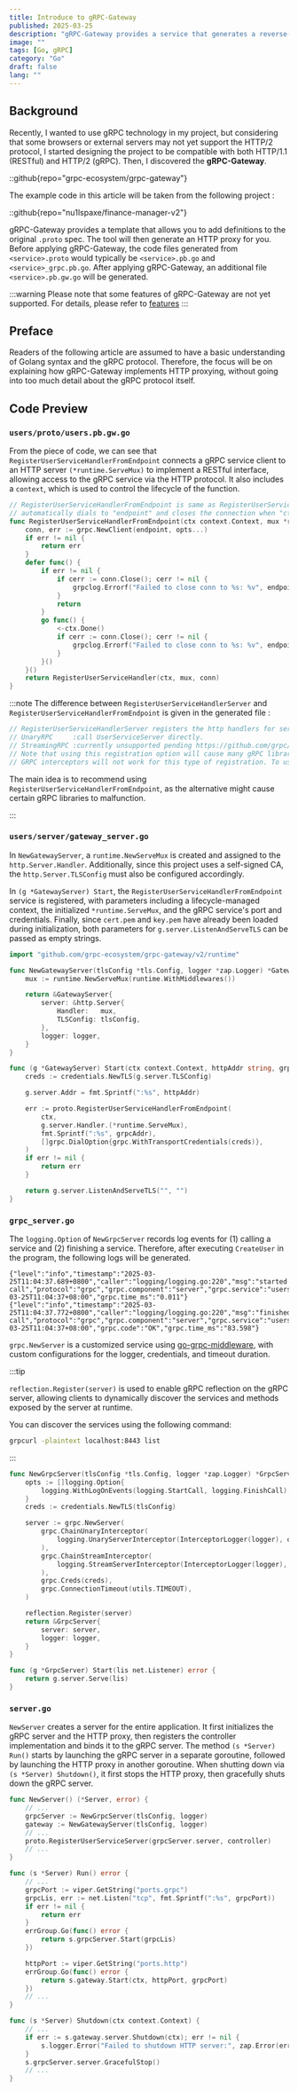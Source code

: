 ```yaml
---
title: Introduce to gRPC-Gateway
published: 2025-03-25
description: "gRPC-Gateway provides a service that generates a reverse-proxy server which translates a RESTful HTTP API into gRPC with simple configuration."
image: ""
tags: [Go, gRPC]
category: "Go"
draft: false
lang: ""
---
```


## Background

Recently, I wanted to use gRPC technology in my project, but considering that some browsers or external servers may not yet support the HTTP/2 protocol, I started designing the project to be compatible with both HTTP/1.1 (RESTful) and HTTP/2 (gRPC). Then, I discovered the **gRPC-Gateway**.

::github{repo="grpc-ecosystem/grpc-gateway"}

The example code in this article will be taken from the following project :

::github{repo="nu1lspaxe/finance-manager-v2"}

gRPC-Gateway provides a template that allows you to add definitions to the original `.proto` spec. The tool will then generate an HTTP proxy for you. Before applying gRPC-Gateway, the code files generated from `<service>.proto` would typically be `<service>.pb.go` and `<service>_grpc.pb.go`. After applying gRPC-Gateway, an additional file `<service>.pb.gw.go` will be generated.

:::warning
Please note that some features of gRPC-Gateway are not yet supported. For details, please refer to [features](https://github.com/grpc-ecosystem/grpc-gateway?tab=readme-ov-file#features)
:::

## Preface

Readers of the following article are assumed to have a basic understanding of Golang syntax and the gRPC protocol. Therefore, the focus will be on explaining how gRPC-Gateway implements HTTP proxying, without going into too much detail about the gRPC protocol itself.

## Code Preview

### `users/proto/users.pb.gw.go`

From the piece of code, we can see that `RegisterUserServiceHandlerFromEndpoint` connects a gRPC service client to an HTTP server `(*runtime.ServeMux)` to implement a RESTful interface, allowing access to the gRPC service via the HTTP protocol. It also includes a `context`, which is used to control the lifecycle of the function.

```go
// RegisterUserServiceHandlerFromEndpoint is same as RegisterUserServiceHandler but
// automatically dials to "endpoint" and closes the connection when "ctx" gets done.
func RegisterUserServiceHandlerFromEndpoint(ctx context.Context, mux *runtime.ServeMux, endpoint string, opts []grpc.DialOption) (err error) {
	conn, err := grpc.NewClient(endpoint, opts...)
	if err != nil {
		return err
	}
	defer func() {
		if err != nil {
			if cerr := conn.Close(); cerr != nil {
				grpclog.Errorf("Failed to close conn to %s: %v", endpoint, cerr)
			}
			return
		}
		go func() {
			<-ctx.Done()
			if cerr := conn.Close(); cerr != nil {
				grpclog.Errorf("Failed to close conn to %s: %v", endpoint, cerr)
			}
		}()
	}()
	return RegisterUserServiceHandler(ctx, mux, conn)
}
```

:::note
The difference between `RegisterUserServiceHandlerServer` and `RegisterUserServiceHandlerFromEndpoint` is given in the generated file :

```go
// RegisterUserServiceHandlerServer registers the http handlers for service UserService to "mux".
// UnaryRPC     :call UserServiceServer directly.
// StreamingRPC :currently unsupported pending https://github.com/grpc/grpc-go/issues/906.
// Note that using this registration option will cause many gRPC library features to stop working. Consider using RegisterUserServiceHandlerFromEndpoint instead.
// GRPC interceptors will not work for this type of registration. To use interceptors, you must use the "runtime.WithMiddlewares" option in the "runtime.NewServeMux" call.
```

The main idea is to recommend using `RegisterUserServiceHandlerFromEndpoint`, as the alternative might cause certain gRPC libraries to malfunction.

:::

### `users/server/gateway_server.go`

In `NewGatewayServer`, a `runtime.NewServeMux` is created and assigned to the `http.Server.Handler`. Additionally, since this project uses a self-signed CA, the `http.Server.TLSConfig` must also be configured accordingly.

In `(g *GatewayServer) Start`, the `RegisterUserServiceHandlerFromEndpoint` service is registered, with parameters including a lifecycle-managed context, the initialized `*runtime.ServeMux`, and the gRPC service's port and credentials. Finally, since `cert.pem` and `key.pem` have already been loaded during initialization, both parameters for `g.server.ListenAndServeTLS` can be passed as empty strings.

```go
import "github.com/grpc-ecosystem/grpc-gateway/v2/runtime"

func NewGatewayServer(tlsConfig *tls.Config, logger *zap.Logger) *GatewayServer {
	mux := runtime.NewServeMux(runtime.WithMiddlewares())

	return &GatewayServer{
		server: &http.Server{
			Handler:   mux,
			TLSConfig: tlsConfig,
		},
		logger: logger,
	}
}

func (g *GatewayServer) Start(ctx context.Context, httpAddr string, grpcAddr string) error {
	creds := credentials.NewTLS(g.server.TLSConfig)

	g.server.Addr = fmt.Sprintf(":%s", httpAddr)

	err := proto.RegisterUserServiceHandlerFromEndpoint(
		ctx,
		g.server.Handler.(*runtime.ServeMux),
		fmt.Sprintf(":%s", grpcAddr),
		[]grpc.DialOption{grpc.WithTransportCredentials(creds)},
	)
	if err != nil {
		return err
	}

	return g.server.ListenAndServeTLS("", "")
}
```

### `grpc_server.go`

The `logging.Option` of `NewGrpcServer` records log events for (1) calling a service and (2) finishing a service. Therefore, after executing `CreateUser` in the program, the following logs will be generated.

```text
{"level":"info","timestamp":"2025-03-25T11:04:37.689+0800","caller":"logging/logging.go:220","msg":"started call","protocol":"grpc","grpc.component":"server","grpc.service":"users.UserService","grpc.method":"CreateUser","grpc.method_type":"unary","peer.address":"127.0.0.1:40030","grpc.start_time":"2025-03-25T11:04:37+08:00","grpc.time_ms":"0.011"}
{"level":"info","timestamp":"2025-03-25T11:04:37.772+0800","caller":"logging/logging.go:220","msg":"finished call","protocol":"grpc","grpc.component":"server","grpc.service":"users.UserService","grpc.method":"CreateUser","grpc.method_type":"unary","peer.address":"127.0.0.1:40030","grpc.start_time":"2025-03-25T11:04:37+08:00","grpc.code":"OK","grpc.time_ms":"83.598"}
```

`grpc.NewServer` is a customized service using [go-grpc-middleware](https://github.com/grpc-ecosystem/go-grpc-middleware), with custom configurations for the logger, credentials, and timeout duration.

:::tip

`reflection.Register(server)` is used to enable gRPC reflection on the gRPC server, allowing clients to dynamically discover the services and methods exposed by the server at runtime.

You can discover the services using the following command:

```bash
grpcurl -plaintext localhost:8443 list
```

:::

```go
func NewGrpcServer(tlsConfig *tls.Config, logger *zap.Logger) *GrpcServer {
	opts := []logging.Option{
		logging.WithLogOnEvents(logging.StartCall, logging.FinishCall),
	}
	creds := credentials.NewTLS(tlsConfig)

	server := grpc.NewServer(
		grpc.ChainUnaryInterceptor(
			logging.UnaryServerInterceptor(InterceptorLogger(logger), opts...),
		),
		grpc.ChainStreamInterceptor(
			logging.StreamServerInterceptor(InterceptorLogger(logger), opts...),
		),
		grpc.Creds(creds),
		grpc.ConnectionTimeout(utils.TIMEOUT),
	)

	reflection.Register(server)
	return &GrpcServer{
		server: server,
		logger: logger,
	}
}

func (g *GrpcServer) Start(lis net.Listener) error {
	return g.server.Serve(lis)
}
```

### `server.go`

`NewServer` creates a server for the entire application. It first initializes the gRPC server and the HTTP proxy, then registers the controller implementation and binds it to the gRPC server.
The method `(s *Server) Run()` starts by launching the gRPC server in a separate goroutine, followed by launching the HTTP proxy in another goroutine. When shutting down via `(s *Server) Shutdown()`, it first stops the HTTP proxy, then gracefully shuts down the gRPC server.

```go
func NewServer() (*Server, error) {
	// ...
	grpcServer := NewGrpcServer(tlsConfig, logger)
	gateway := NewGatewayServer(tlsConfig, logger)
	// ...
	proto.RegisterUserServiceServer(grpcServer.server, controller)
	// ...
}

func (s *Server) Run() error {
	// ...
	grpcPort := viper.GetString("ports.grpc")
	grpcLis, err := net.Listen("tcp", fmt.Sprintf(":%s", grpcPort))
	if err != nil {
		return err
	}
	errGroup.Go(func() error {
		return s.grpcServer.Start(grpcLis)
	})

	httpPort := viper.GetString("ports.http")
	errGroup.Go(func() error {
		return s.gateway.Start(ctx, httpPort, grpcPort)
	})
	// ...
}

func (s *Server) Shutdown(ctx context.Context) {
	// ...
	if err := s.gateway.server.Shutdown(ctx); err != nil {
		s.logger.Error("Failed to shutdown HTTP server:", zap.Error(err))
	}
	s.grpcServer.server.GracefulStop()
	// ...
}
```
